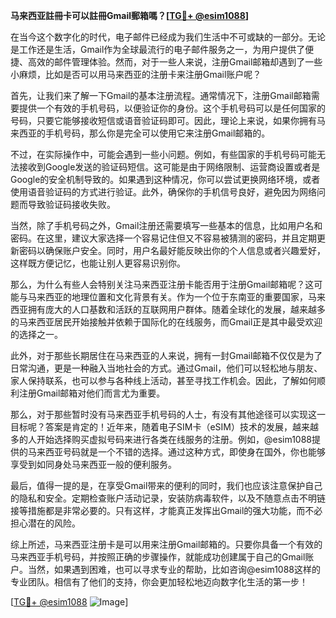 **马来西亚註冊卡可以註冊Gmail郵箱嗎？[[TG💪+ @esim1088](https://t.me/s/esim1088)]**

在当今这个数字化的时代，电子邮件已经成为我们生活中不可或缺的一部分。无论是工作还是生活，Gmail作为全球最流行的电子邮件服务之一，为用户提供了便捷、高效的邮件管理体验。然而，对于一些人来说，注册Gmail邮箱却遇到了一些小麻烦，比如是否可以用马来西亚的注册卡来注册Gmail账户呢？

首先，让我们来了解一下Gmail的基本注册流程。通常情况下，注册Gmail邮箱需要提供一个有效的手机号码，以便验证你的身份。这个手机号码可以是任何国家的号码，只要它能够接收短信或语音验证码即可。因此，理论上来说，如果你拥有马来西亚的手机号码，那么你是完全可以使用它来注册Gmail邮箱的。

不过，在实际操作中，可能会遇到一些小问题。例如，有些国家的手机号码可能无法接收到Google发送的验证码短信。这可能是由于网络限制、运营商设置或者是Google的安全机制导致的。如果遇到这种情况，你可以尝试更换网络环境，或者使用语音验证码的方式进行验证。此外，确保你的手机信号良好，避免因为网络问题而导致验证码接收失败。

当然，除了手机号码之外，Gmail注册还需要填写一些基本的信息，比如用户名和密码。在这里，建议大家选择一个容易记住但又不容易被猜测的密码，并且定期更新密码以确保账户安全。同时，用户名最好能反映出你的个人信息或者兴趣爱好，这样既方便记忆，也能让别人更容易识别你。

那么，为什么有些人会特别关注马来西亚注册卡能否用于注册Gmail邮箱呢？这可能与马来西亚的地理位置和文化背景有关。作为一个位于东南亚的重要国家，马来西亚拥有庞大的人口基数和活跃的互联网用户群体。随着全球化的发展，越来越多的马来西亚居民开始接触并依赖于国际化的在线服务，而Gmail正是其中最受欢迎的选择之一。

此外，对于那些长期居住在马来西亚的人来说，拥有一封Gmail邮箱不仅仅是为了日常沟通，更是一种融入当地社会的方式。通过Gmail，他们可以轻松地与朋友、家人保持联系，也可以参与各种线上活动，甚至寻找工作机会。因此，了解如何顺利注册Gmail邮箱对他们而言尤为重要。

那么，对于那些暂时没有马来西亚手机号码的人士，有没有其他途径可以实现这一目标呢？答案是肯定的！近年来，随着电子SIM卡（eSIM）技术的发展，越来越多的人开始选择购买虚拟号码来进行各类在线服务的注册。例如，@esim1088提供的马来西亚号码就是一个不错的选择。通过这种方式，即使身在国外，你也能够享受到如同身处马来西亚一般的便利服务。

最后，值得一提的是，在享受Gmail带来的便利的同时，我们也应该注意保护自己的隐私和安全。定期检查账户活动记录，安装防病毒软件，以及不随意点击不明链接等措施都是非常必要的。只有这样，才能真正发挥出Gmail的强大功能，而不必担心潜在的风险。

综上所述，马来西亚注册卡是可以用来注册Gmail邮箱的。只要你具备一个有效的马来西亚手机号码，并按照正确的步骤操作，就能成功创建属于自己的Gmail账户。当然，如果遇到困难，也可以寻求专业的帮助，比如咨询@esim1088这样的专业团队。相信有了他们的支持，你会更加轻松地迈向数字化生活的第一步！

[[TG💪+ @esim1088](https://t.me/s/esim1088) ![Image](https://i.postimg.cc/4NQfJmqS/Snipaste-2025-05-13-00-14-12.png)]